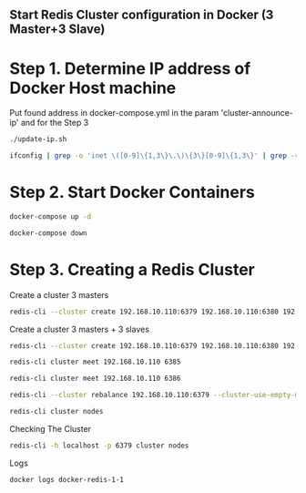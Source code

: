 ## Start Redis Cluster configuration in Docker (3 Master+3 Slave)

# Step 1. Determine IP address of Docker Host machine
Put found address in docker-compose.yml in the param 'cluster-announce-ip' and for the Step 3

```Bash
./update-ip.sh
```
```Bash
ifconfig | grep -o 'inet \([0-9]\{1,3\}\.\)\{3\}[0-9]\{1,3\}' | grep -v '127.0.0.1' | awk '{print $2}' | head -n 1
```

# Step 2. Start Docker Containers
```Bash
docker-compose up -d
```
```Bash
docker-compose down
```
# Step 3. Creating a Redis Cluster

Create a cluster 3 masters
```Bash
redis-cli --cluster create 192.168.10.110:6379 192.168.10.110:6380 192.168.10.110:6381 --cluster-yes
```
Create a cluster 3 masters + 3 slaves
```Bash
redis-cli --cluster create 192.168.10.110:6379 192.168.10.110:6380 192.168.10.110:6381 192.168.10.110:6382 192.168.10.110:6383 192.168.10.110:6384 --cluster-replicas 1 --cluster-yes
```
```Bash
redis-cli cluster meet 192.168.10.110 6385
```
```Bash
redis-cli cluster meet 192.168.10.110 6386
```


```Bash
redis-cli --cluster rebalance 192.168.10.110:6379 --cluster-use-empty-masters

```

```Bash
redis-cli cluster nodes
```

Checking The Cluster
```Bash
redis-cli -h localhost -p 6379 cluster nodes
```
Logs
```Bash
docker logs docker-redis-1-1
```